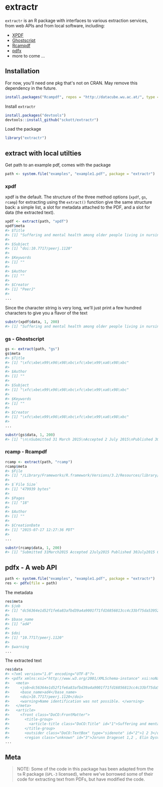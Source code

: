 extractr
=======



`extractr` is an R package with interfaces to various extraction services, from web APIs and from local software, including:

* [XPDF](http://www.foolabs.com/xpdf/)
* [Ghostscript](http://www.ghostscript.com/)
* [Rcampdf](http://datacube.wu.ac.at/)
* [pdfx](http://pdfx.cs.man.ac.uk/usage)
* more to come ...

## Installation

For now, you'll need one pkg that's not on CRAN. May remove this dependency in the future. 


```r
install.packages("Rcampdf", repos = "http://datacube.wu.ac.at/", type = "source")
```

Install `extractr`


```r
install.packages("devtools")
devtools::install_github("sckott/extractr")
```

Load the package


```r
library("extractr")
```

## extract with local utilties

Get path to an example pdf, comes with the package


```r
path <- system.file("examples", "example1.pdf", package = "extractr")
```

### xpdf

xpdf is the default. The structure of the three method options (`xpdf`, `gs`, `rcamp`) for extracting using the `extract()` function give the same structure back: a simple list, a slot for metadata attached to the PDF, and a slot for data (the extracted text).


```r
xpdf <- extract(path, "xpdf")
xpdf$meta
#> $Title
#> [1] "Suffering and mental health among older people living in nursing homes---a mixed-methods study"
#> 
#> $Subject
#> [1] "doi:10.7717/peerj.1120"
#> 
#> $Keywords
#> [1] ""
#> 
#> $Author
#> [1] ""
#> 
#> $Creator
#> [1] "PeerJ"
#> 
...
```

Since the character string is very long, we'll just print a few hundred characters to give you a flavor of the text


```r
substr(xpdf$data, 1, 200)
#> [1] "Suffering and mental health among older people living in nursing homes--a mixed-methods study, Jorunn Drageset1,2, Elin Dysvik3, Birgitte Espehaug1, Gerd Karin Natvig2 and Bodil Furnes3, 1 Faculty of "
```

### gs - Ghostscript


```r
gs <- extract(path, "gs")
gs$meta
#> $Title
#> [1] "\xfc\xbe\x99\x96\x98\xbc\xfc\xbe\x99\xa6\x98\xbc"
#> 
#> $Author
#> [1] ""
#> 
#> $Subject
#> [1] "\xfc\xbe\x99\x96\x98\xbc\xfc\xbe\x99\xa6\x98\xbc"
#> 
#> $Keywords
#> [1] ""
#> 
#> $Creator
#> [1] "\xfc\xbe\x99\x96\x98\xbc\xfc\xbe\x99\xa6\x98\xbc"
#> 
...
```


```r
substr(gs$data, 1, 200)
#> [1] "\n\nSubmitted 31 March 2015\nAccepted 2 July 2015\nPublished 30 July 2015\n\nCorresponding author\nJorunn Drageset,\nJorunn.Drageset@hib.no\n\nAcademic editor\nLia Fernandes\n\nAdditional Information and\nDeclarati"
```

### rcamp - Rcampdf


```r
rcamp <- extract(path, "rcamp")
rcamp$meta
#> $File
#> [1] "/Library/Frameworks/R.framework/Versions/3.2/Resources/library/extractr/examples/example1.pdf"
#> 
#> $`File Size`
#> [1] "479939 bytes"
#> 
#> $Pages
#> [1] "18"
#> 
#> $Author
#> [1] ""
#> 
#> $CreationDate
#> [1] "2015-07-17 12:27:36 PDT"
#> 
...
```


```r
substr(rcamp$data, 1, 200)
#> [1] "Submitted 31March2015 Accepted 2July2015 Published 30July2015 Corresponding author, JorunnDrageset,, Jorunn.Drageset@hib.no, Academic editor, LiaFernandes, Additional Information and, Declarations can"
```

## pdfx - A web API


```r
path <- system.file("examples", "example1.pdf", package = "extractr")
res <- pdfx(file = path)
```

The metadata


```r
res$meta
#> $job
#> [1] "dc56364e1d52f1fe6a83afbd39a4a9001f71fd16856813cc4c33bf75da539522"
#> 
#> $base_name
#> [1] "ad4"
#> 
#> $doi
#> [1] "10.7717/peerj.1120"
#> 
#> $warning
...
```

The extracted text


```r
res$data   
#> <?xml version="1.0" encoding="UTF-8"?>
#> <pdfx xmlns:xsi="http://www.w3.org/2001/XMLSchema-instance" xsi:noNamespaceSchemaLocation="http://pdfx.cs.man.ac.uk/static/article-schema.xsd">
#>   <meta>
#>     <job>dc56364e1d52f1fe6a83afbd39a4a9001f71fd16856813cc4c33bf75da539522</job>
#>     <base_name>ad4</base_name>
#>     <doi>10.7717/peerj.1120</doi>
#>     <warning>Name identification was not possible. </warning>
#>   </meta>
#>   <article>
#>     <front class="DoCO:FrontMatter">
#>       <title-group>
#>         <article-title class="DoCO:Title" id="1">Suffering and mental health among older people living in nursing homesâa mixed-methods study</article-title>
#>       </title-group>
#>       <outsider class="DoCO:TextBox" type="sidenote" id="2">1 2 3</outsider>
#>       <region class="unknown" id="3">Jorunn Drageset 1,2 , Elin Dysvik 3 , Birgitte Espehaug 1 , Gerd Karin Natvig 2 and Bodil Furnes 3 Faculty of Health and Social Sciences, Bergen University College, Norway Department of Global Public Health and Primary Care, University of Bergen, Norway Department of Health Studies, Faculty of Social Sciences, University of Stavanger, Norway</region>
...
```


## Meta

> NOTE: Some of the code in this package has been adapted from the `tm` R package (`GPL-3` licensed), where we've borrowed some of their code for extracting text from PDFs, but have modified the code. 
